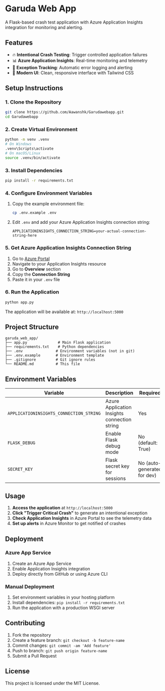 # Garuda Web App

A Flask-based crash test application with Azure Application Insights integration for monitoring and alerting.

## Features

- 🔥 **Intentional Crash Testing**: Trigger controlled application failures
- 📊 **Azure Application Insights**: Real-time monitoring and telemetry
- 🚨 **Exception Tracking**: Automatic error logging and alerting
- 🎨 **Modern UI**: Clean, responsive interface with Tailwind CSS

## Setup Instructions

### 1. Clone the Repository
```bash
git clone https://github.com/Aawanshk/Garudawebapp.git
cd Garudawebapp
```

### 2. Create Virtual Environment
```bash
python -m venv .venv
# On Windows
.venv\Scripts\activate
# On macOS/Linux
source .venv/bin/activate
```

### 3. Install Dependencies
```bash
pip install -r requirements.txt
```

### 4. Configure Environment Variables
1. Copy the example environment file:
   ```bash
   cp .env.example .env
   ```

2. Edit `.env` and add your Azure Application Insights connection string:
   ```
   APPLICATIONINSIGHTS_CONNECTION_STRING=your-actual-connection-string-here
   ```

### 5. Get Azure Application Insights Connection String
1. Go to [Azure Portal](https://portal.azure.com)
2. Navigate to your Application Insights resource
3. Go to **Overview** section
4. Copy the **Connection String**
5. Paste it in your `.env` file

### 6. Run the Application
```bash
python app.py
```

The application will be available at: `http://localhost:5000`

## Project Structure

```
garuda_web_app/
├── app.py              # Main Flask application
├── requirements.txt    # Python dependencies
├── .env               # Environment variables (not in git)
├── .env.example       # Environment template
├── .gitignore         # Git ignore rules
└── README.md          # This file
```

## Environment Variables

| Variable | Description | Required |
|----------|-------------|----------|
| `APPLICATIONINSIGHTS_CONNECTION_STRING` | Azure Application Insights connection string | Yes |
| `FLASK_DEBUG` | Enable Flask debug mode | No (default: True) |
| `SECRET_KEY` | Flask secret key for sessions | No (auto-generated for dev) |

## Usage

1. **Access the application** at `http://localhost:5000`
2. **Click "Trigger Critical Crash"** to generate an intentional exception
3. **Check Application Insights** in Azure Portal to see the telemetry data
4. **Set up alerts** in Azure Monitor to get notified of crashes

## Deployment

### Azure App Service
1. Create an Azure App Service
2. Enable Application Insights integration
3. Deploy directly from GitHub or using Azure CLI

### Manual Deployment
1. Set environment variables in your hosting platform
2. Install dependencies: `pip install -r requirements.txt`
3. Run the application with a production WSGI server

## Contributing

1. Fork the repository
2. Create a feature branch: `git checkout -b feature-name`
3. Commit changes: `git commit -am 'Add feature'`
4. Push to branch: `git push origin feature-name`
5. Submit a Pull Request

## License

This project is licensed under the MIT License.